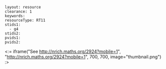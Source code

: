 ````
layout: resource
clearance: 1
keywords:
resourceType: RT11
stids1: 
  - g4
stids2:
pvids1:
pvids2:

````

<:= iframe("See http://nrich.maths.org/2924?mobile=1", "http://nrich.maths.org/2924?mobile=1", 700, 700, image="thumbnail.png") :>

